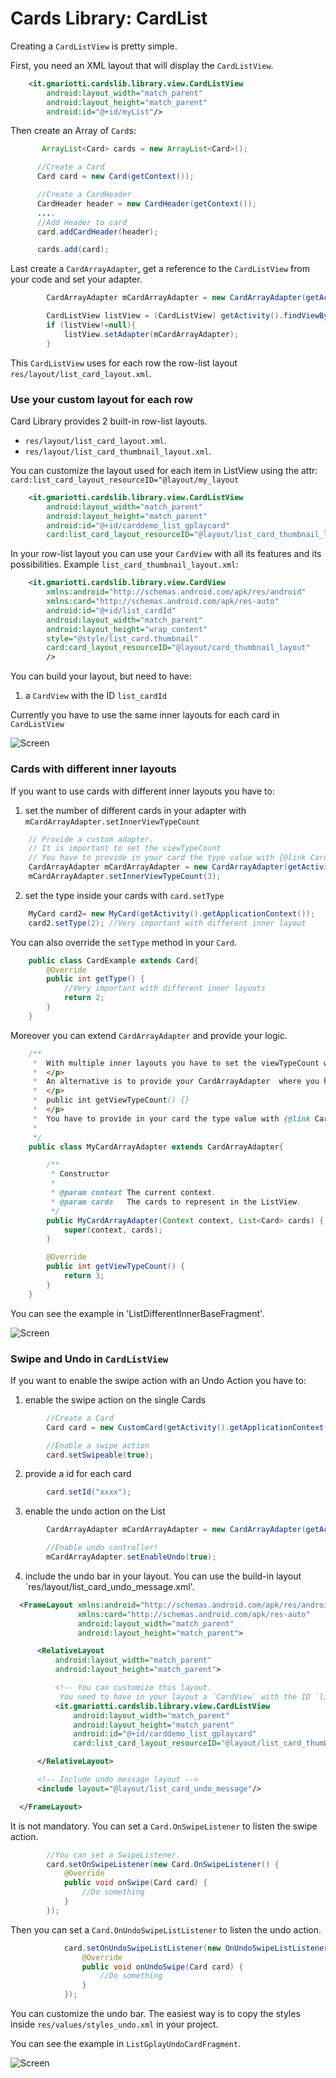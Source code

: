 # Cards Library: CardList

Creating a `CardListView` is pretty simple.

First, you need an XML layout that will display the `CardListView`.

``` xml
    <it.gmariotti.cardslib.library.view.CardListView
        android:layout_width="match_parent"
        android:layout_height="match_parent"
        android:id="@+id/myList"/>
```

Then create an Array of `Card`s:

``` java
       ArrayList<Card> cards = new ArrayList<Card>();

      //Create a Card
      Card card = new Card(getContext());

      //Create a CardHeader
      CardHeader header = new CardHeader(getContext());
      ....
      //Add Header to card
      card.addCardHeader(header);

      cards.add(card);
```

Last create a `CardArrayAdapter`, get a reference to the `CardListView` from your code and set your adapter.

``` java
        CardArrayAdapter mCardArrayAdapter = new CardArrayAdapter(getActivity(),cards);

        CardListView listView = (CardListView) getActivity().findViewById(R.id.myList);
        if (listView!=null){
            listView.setAdapter(mCardArrayAdapter);
        }
```

This `CardListView` uses for each row the row-list layout `res/layout/list_card_layout.xml`.


### Use your custom layout for each row

Card Library provides 2 built-in row-list layouts.

* `res/layout/list_card_layout.xml`.
* `res/layout/list_card_thumbnail_layout.xml`.

You can customize the layout used for each item in ListView using the attr: `card:list_card_layout_resourceID="@layout/my_layout`

``` xml
    <it.gmariotti.cardslib.library.view.CardListView
        android:layout_width="match_parent"
        android:layout_height="match_parent"
        android:id="@+id/carddemo_list_gplaycard"
        card:list_card_layout_resourceID="@layout/list_card_thumbnail_layout" />
```

In your row-list layout you can use your `CardView` with all its features and its possibilities.
Example `list_card_thumbnail_layout.xml`:

``` xml
    <it.gmariotti.cardslib.library.view.CardView
        xmlns:android="http://schemas.android.com/apk/res/android"
        xmlns:card="http://schemas.android.com/apk/res-auto"
        android:id="@+id/list_cardId"
        android:layout_width="match_parent"
        android:layout_height="wrap_content"
        style="@style/list_card.thumbnail"
        card:card_layout_resourceID="@layout/card_thumbnail_layout"
        />
```

You can build your layout, but need to have:

 1. a `CardView` with the ID `list_cardId`


Currently you have to use the same inner layouts for each card in `CardListView`


![Screen](https://github.com/gabrielemariotti/cardslib/raw/master/demo/images/demo/list_gplay.png)

### Cards with different inner layouts

If you want to use cards with different inner layouts you have to:

1. set the number of different cards in your adapter with `mCardArrayAdapter.setInnerViewTypeCount`

``` java
    // Provide a custom adapter.
    // It is important to set the viewTypeCount
    // You have to provide in your card the type value with {@link Card#setType(int)} method.
    CardArrayAdapter mCardArrayAdapter = new CardArrayAdapter(getActivity(),cards);
    mCardArrayAdapter.setInnerViewTypeCount(3);
```
2. set the type inside your cards with `card.setType`

``` java
    MyCard card2= new MyCard(getActivity().getApplicationContext());
    card2.setType(2); //Very important with different inner layout
``` 

You can also override the `setType` method in your `Card`.

``` java
    public class CardExample extends Card{
        @Override
        public int getType() {
            //Very important with different inner layouts
            return 2;
        }
    }
```
Moreover you can extend `CardArrayAdapter` and provide your logic.
``` java
    /**
     *  With multiple inner layouts you have to set the viewTypeCount with {@link CardArrayAdapter#setInnerViewTypeCount(int)}.
     *  </p>
     *  An alternative is to provide your CardArrayAdapter  where you have to override this method:
     *  </p>
     *  public int getViewTypeCount() {}
     *  </p>
     *  You have to provide in your card the type value with {@link Card#setType(int)} method.
     *
     */
    public class MyCardArrayAdapter extends CardArrayAdapter{

        /**
         * Constructor
         *
         * @param context The current context.
         * @param cards   The cards to represent in the ListView.
         */
        public MyCardArrayAdapter(Context context, List<Card> cards) {
            super(context, cards);
        }

        @Override
        public int getViewTypeCount() {
            return 3;
        }
    }
```
You can see the example in 'ListDifferentInnerBaseFragment'.

![Screen](https://github.com/gabrielemariotti/cardslib/raw/master/demo/images/card/different_inner.png)


### Swipe and Undo in `CardListView`

If you want to enable the swipe action with an Undo Action you have to:

1. enable the swipe action on the single Cards
``` java
        //Create a Card
        Card card = new CustomCard(getActivity().getApplicationContext());

        //Enable a swipe action
        card.setSwipeable(true);
```
2. provide a id for each card
``` java
        card.setId("xxxx");
```
3. enable the undo action on the List
``` java
        CardArrayAdapter mCardArrayAdapter = new CardArrayAdapter(getActivity(),cards);

        //Enable undo controller!
        mCardArrayAdapter.setEnableUndo(true);
 ```
4. include the undo bar in your layout. You can use the build-in layout `res/layout/list_card_undo_message.xml'.
``` xml
  <FrameLayout xmlns:android="http://schemas.android.com/apk/res/android"
               xmlns:card="http://schemas.android.com/apk/res-auto"
               android:layout_width="match_parent"
               android:layout_height="match_parent">

      <RelativeLayout
          android:layout_width="match_parent"
          android:layout_height="match_parent">

          <!-- You can customize this layout.
           You need to have in your layout a `CardView` with the ID `list_cardId` -->
          <it.gmariotti.cardslib.library.view.CardListView
              android:layout_width="match_parent"
              android:layout_height="match_parent"
              android:id="@+id/carddemo_list_gplaycard"
              card:list_card_layout_resourceID="@layout/list_card_thumbnail_layout"/>

      </RelativeLayout>

      <!-- Include undo message layout -->
      <include layout="@layout/list_card_undo_message"/>

  </FrameLayout>
```

It is not mandatory. You can set a `Card.OnSwipeListener` to listen the swipe action.

``` java
        //You can set a SwipeListener.
        card.setOnSwipeListener(new Card.OnSwipeListener() {
            @Override
            public void onSwipe(Card card) {
                //Do something
            }
        });
```

Then you can set a `Card.OnUndoSwipeListListener` to listen the undo action.

``` java
            card.setOnUndoSwipeListListener(new OnUndoSwipeListListener() {
                @Override
                public void onUndoSwipe(Card card) {
                    //Do something
                }
            });
```

You can customize the undo bar. The easiest way is to copy the styles inside `res/values/styles_undo.xml` in your project.

You can see the example in `ListGplayUndoCardFragment`.

![Screen](https://github.com/gabrielemariotti/cardslib/raw/master/demo/images/card/cardWithUndo.png)
